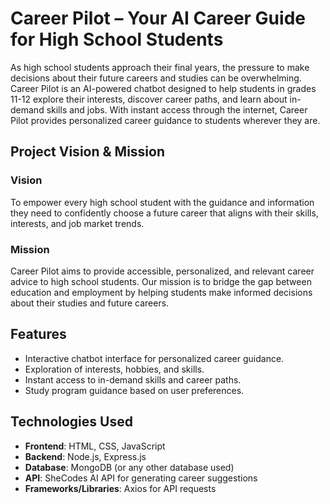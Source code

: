 # Career Pilot – Your AI Career Guide for High School Students

As high school students approach their final years, the pressure to make decisions about their future careers and studies can be overwhelming. Career Pilot is an AI-powered chatbot designed to help students in grades 11-12 explore their interests, discover career paths, and learn about in-demand skills and jobs. With instant access through the internet, Career Pilot provides personalized career guidance to students wherever they are.

## Project Vision & Mission

### Vision
To empower every high school student with the guidance and information they need to confidently choose a future career that aligns with their skills, interests, and job market trends.

### Mission
Career Pilot aims to provide accessible, personalized, and relevant career advice to high school students. Our mission is to bridge the gap between education and employment by helping students make informed decisions about their studies and future careers.

## Features
- Interactive chatbot interface for personalized career guidance.
- Exploration of interests, hobbies, and skills.
- Instant access to in-demand skills and career paths.
- Study program guidance based on user preferences.

## Technologies Used
- **Frontend**: HTML, CSS, JavaScript
- **Backend**: Node.js, Express.js
- **Database**: MongoDB (or any other database used)
- **API**: SheCodes AI API for generating career suggestions
- **Frameworks/Libraries**: Axios for API requests
